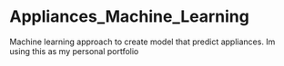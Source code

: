# Appliances_Machine_Learning
Machine learning approach to create model that predict appliances. Im using this as my personal portfolio 
